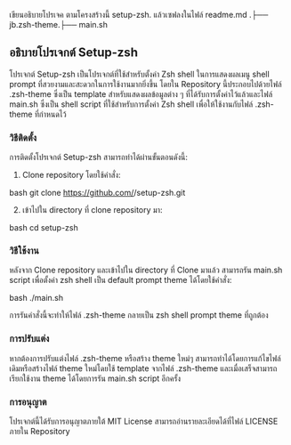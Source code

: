 
         
เขียนอธิบายโปรเจค ตามโครงสร้างนี้ setup-zsh. แล้วเซฟลงในไฟล์ readme.md .├── jb.zsh-theme.├── main.sh

## อธิบายโปรเจกต์ Setup-zsh

โปรเจกต์ Setup-zsh เป็นโปรเจกต์ที่ใช้สำหรับตั้งค่า Zsh shell ในการแสดงผลเมนู shell prompt ที่สวยงามและสะดวกในการใช้งานมากยิ่งขึ้น โดยใน Repository นี้ประกอบไปด้วยไฟล์ .zsh-theme ซึ่งเป็น template สำหรับแสดงผลข้อมูลต่าง ๆ ที่ได้รับการตั้งค่าไว้แล้วและไฟล์ main.sh ซึ่งเป็น shell script ที่ใช้สำหรับการตั้งค่า Zsh shell เพื่อให้ใช้งานกับไฟล์ .zsh-theme ที่กำหนดไว้

### วิธีติดตั้ง

การติดตั้งโปรเจกต์ Setup-zsh สามารถทำได้ผ่านขั้นตอนดังนี้:

1. Clone repository โดยใช้คำสั่ง:

bash
git clone https://github.com/<username>/setup-zsh.git


2. เข้าไปใน directory ที่ clone repository มา:

bash
cd setup-zsh


### วิธีใช้งาน

หลังจาก Clone repository และเข้าไปใน directory ที่ Clone มาแล้ว สามารถรัน main.sh script เพื่อตั้งค่า zsh shell เป็น default prompt theme ได้โดยใช้คำสั่ง:

bash
./main.sh


การรันคำสั่งนี้จะทำให้ไฟล์ .zsh-theme กลายเป็น zsh shell prompt theme ที่ถูกต้อง

### การปรับแต่ง

หากต้องการปรับแต่งไฟล์ .zsh-theme หรือสร้าง theme ใหม่ๆ สามารถทำได้โดยการแก้ไขไฟล์เดิมหรือสร้างไฟล์ theme ใหม่โดยใช้ template จากไฟล์ .zsh-theme และเมื่อเสร็จสามารถเรียกใช้งาน theme ได้โดยการรัน main.sh script อีกครั้ง

### การอนุญาต

โปรเจกต์นี้ได้รับการอนุญาตภายใต้ MIT License สามารถอ่านรายละเอียดได้ที่ไฟล์ LICENSE ภายใน Repository
